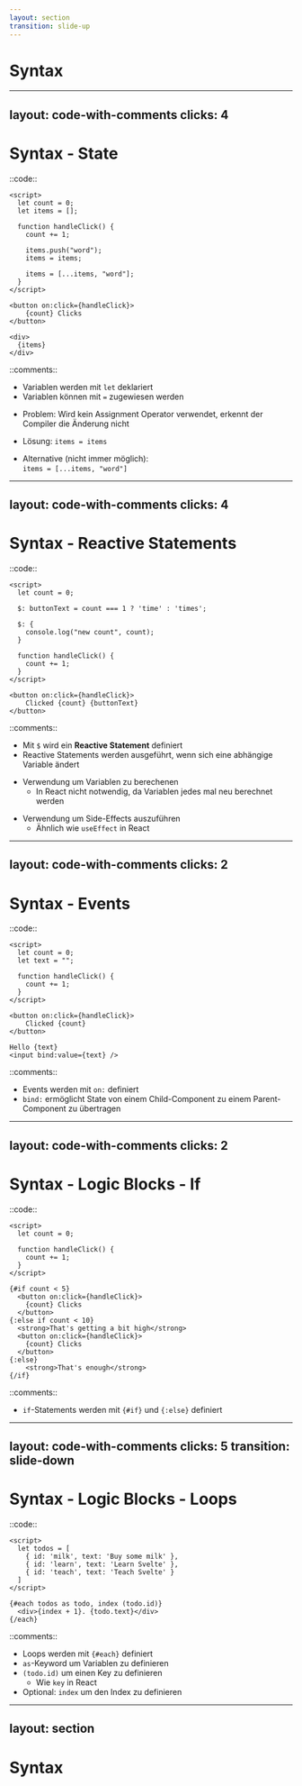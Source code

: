 ```yaml
---
layout: section
transition: slide-up
---
```


# Syntax

---
layout: code-with-comments
clicks: 4
---

# Syntax - State

::code::
```svelte {1-8,12-22|2,4,6|3,8|3,8-9|3,11|all} {lines:true}
<script>
  let count = 0;
  let items = [];

  function handleClick() {
    count += 1;

    items.push("word");
    items = items;

    items = [...items, "word"];
  }
</script>

<button on:click={handleClick}>
    {count} Clicks
</button>

<div>
  {items}
</div>
```

::comments::

<div>
  <v-click at="0">
    
  - Variablen werden mit `let` deklariert
  - Variablen können mit `=` zugewiesen werden

  </v-click>

  <v-click at="1">

  - Problem: Wird kein Assignment Operator verwendet, erkennt der Compiler die Änderung nicht
  </v-click>

  <v-click at="2">

  - Lösung: `items = items`
  </v-click>

  <v-click at="3">

  - Alternative (nicht immer möglich):<br> `items = [...items, "word"]`
  </v-click>
</div>


---
layout: code-with-comments
clicks: 4
---

# Syntax - Reactive Statements

::code::
```svelte {all|4,16|all|6-8|all} {lines:true}
<script>
  let count = 0;

  $: buttonText = count === 1 ? 'time' : 'times';

  $: {
    console.log("new count", count);
  }

  function handleClick() {
    count += 1;
  }
</script>

<button on:click={handleClick}>
    Clicked {count} {buttonText}
</button>
```

::comments::

<div>

- Mit `$` wird ein **Reactive Statement** definiert
- Reactive Statements werden ausgeführt, wenn sich eine abhängige Variable ändert

<v-click at="0">

- Verwendung um Variablen zu berechenen
  - In React nicht notwendig, da Variablen jedes mal neu berechnet werden
</v-click>


<v-click at="2">

- Verwendung um Side-Effects auszuführen
  - Ähnlich wie `useEffect` in React
</v-click>

</div>

---
layout: code-with-comments
clicks: 2
---

# Syntax - Events

::code::
```svelte
<script>
  let count = 0;
  let text = "";

  function handleClick() {
    count += 1;
  }
</script>

<button on:click={handleClick}>
    Clicked {count}
</button>

Hello {text}
<input bind:value={text} />

```

::comments::

- Events werden mit `on:` definiert
- `bind:` ermöglicht State von einem Child-Component zu einem Parent-Component zu übertragen

---
layout: code-with-comments
clicks: 2
---

# Syntax - Logic Blocks - If

::code::
```svelte {all|9,13,18,20|all} {lines:true}
<script>
  let count = 0;

  function handleClick() {
    count += 1;
  }
</script>

{#if count < 5}
  <button on:click={handleClick}>
    {count} Clicks
  </button>
{:else if count < 10}
  <strong>That's getting a bit high</strong>
  <button on:click={handleClick}>
    {count} Clicks
  </button>
{:else}
    <strong>That's enough</strong>
{/if}
```

::comments::

<div>
  <v-click at="0">
    
  - `if`-Statements werden mit `{#if}` und `{:else}` definiert
  </v-click>

</div>

---
layout: code-with-comments
clicks: 5
transition: slide-down
---

# Syntax - Logic Blocks - Loops

::code::
```svelte {all|9-12|9-12|9-12|9-12|all} {lines:true}
<script>
  let todos = [
    { id: 'milk', text: 'Buy some milk' },
    { id: 'learn', text: 'Learn Svelte' },
    { id: 'teach', text: 'Teach Svelte' }
  ]
</script>

{#each todos as todo, index (todo.id)}
  <div>{index + 1}. {todo.text}</div>
{/each}
```

::comments::

<v-clicks at="0">
  
- Loops werden mit `{#each}` definiert
- `as`-Keyword um Variablen zu definieren
- `(todo.id)` um einen Key zu definieren
  - Wie `key` in React
- Optional: `index` um den Index zu definieren
</v-clicks>

---
layout: section
---

# Syntax
